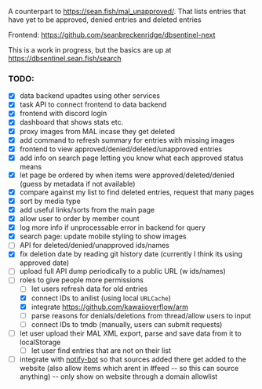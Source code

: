 A counterpart to <https://sean.fish/mal_unapproved/>. That lists entries that have yet to be approved, denied entries and deleted entries

Frontend: <https://github.com/seanbreckenridge/dbsentinel-next>

This is a work in progress, but the basics are up at <https://dbsentinel.sean.fish/search>

### TODO:

- [x] data backend upadtes using other services
- [x] task API to connect frontend to data backend
- [x] frontend with discord login
- [x] dashboard that shows stats etc.
- [x] proxy images from MAL incase they get deleted
- [x] add command to refresh summary for entries with missing images
- [x] frontend to view approved/denied/deleted/unapproved entries
- [x] add info on search page letting you know what each approved status means
- [x] let page be ordered by when items were approved/deleted/denied (guess by metadata if not available)
- [x] compare against my list to find deleted entries, request that many pages
- [x] sort by media type
- [x] add useful links/sorts from the main page
- [x] allow user to order by member count
- [x] log more info if unprocessable error in backend for query
- [x] search page: update mobile styling to show images
- [ ] API for deleted/denied/unapproved ids/names
- [x] fix deletion date by reading git history date (currently I think its using approved date)
- [ ] upload full API dump periodically to a public URL (w ids/names)
- [ ] roles to give people more permissions
  - [ ] let users refresh data for old entries
  - [x] connect IDs to anilist (using local `URLCache`)
  - [x] integrate <https://github.com/kawaiioverflow/arm>
  - [ ] parse reasons for denials/deletions from thread/allow users to input
  - [ ] connect IDs to tmdb (manually, users can submit requests)
- [ ] let user upload their MAL XML export, parse and save data from it to localStorage
  - [ ] let user find entries that are not on their list
- [ ] integrate with [notify-bot](https://github.com/seanbreckenridge/mal-notify-bot) so that sources added there get added to the website (also allow items which arent in #feed -- so this can source anything) -- only show on website through a domain allowlist
